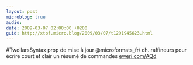 ```yaml
---
layout: post
microblog: true
audio: 
date: 2009-03-07 02:00:00 +0200
guid: http://xtof.micro.blog/2009/03/07/t1291945623.html
---
```

#TwollarsSyntax  prop de mise à jour @microformats_fr/ ch. raffineurs pour écrire court et clair un résumé de commandes [eweri.com/AQd](http://eweri.com/AQd)
